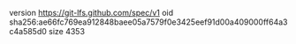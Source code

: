 version https://git-lfs.github.com/spec/v1
oid sha256:ae66fc769ea912848baee05a7579f0e3425eef91d00a409000ff64a3c4a585d0
size 4353
